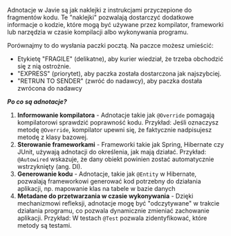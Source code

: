 Adnotacje w Javie są jak naklejki z instrukcjami przyczepione do fragmentów kodu. Te "naklejki" pozwalają dostarczyć dodatkowe informacje o kodzie, które mogą być używane przez kompilator, frameworki lub narzędzia w czasie kompilacji albo wykonywania programu.

Porównajmy to do wysłania paczki pocztą. Na paczce możesz umieścić:
- Etykietę "FRAGILE" (delikatne), aby kurier wiedział, że trzeba obchodzić się z nią ostrożnie.
- "EXPRESS" (priorytet), aby paczka została dostarczona jak najszybciej.
- "RETRUN TO SENDER" (zwróć do nadawcy), aby paczka dostała zwrócona do nadawcy

***Po co są adnotacje?***
1. **Informowanie kompilatora** - Adnotacje takie jak `@Override` pomagają kompilatorowi sprawdzić poprawność kodu. Przykład: Jeśli oznaczysz metodę `@Override`, kompilator upewni się, że faktycznie nadpisujesz metodę z klasy bazowej.
2. **Sterowanie frameworkami** - Frameworki takie jak Spring, Hibernate czy JUnit, używają adnotacji do określenia, jak mają działać. Przykład: `@Autowired` wskazuje, że dany obiekt powinien zostać automatycznie wstrzyknięty (ang. DI).
3. **Generowanie kodu** - Adnotacje, takie jak `@Entity` w Hibernate, pozwalają frameworkowi generować kod potrzebny do działania aplikacji, np. mapowanie klas na tabele w bazie danych
4. **Metadane do przetwarzania w czasie wykonywania** - Dzięki mechanizmowi refleksji, adnotacje mogę być "odczytywane" w trakcie działania programu, co pozwala dynamicznie zmieniać zachowanie aplikacji. Przykład: W testach `@Test` pozwala zidentyfikować, które metody są testami.